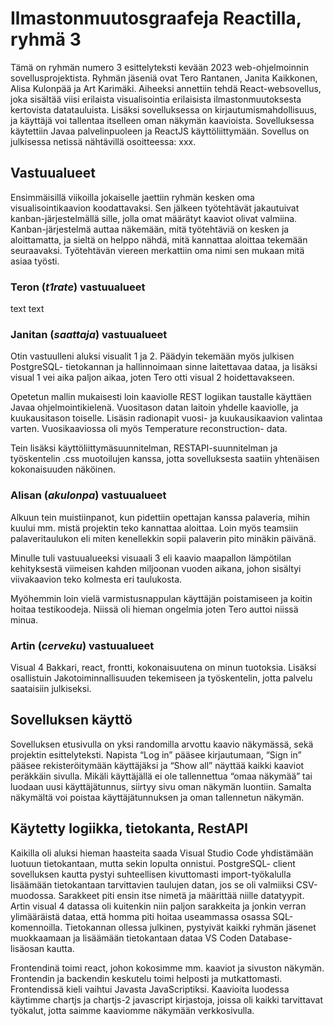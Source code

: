 # Ilmastonmuutosgraafeja Reactilla, ryhmä 3
Tämä on ryhmän numero 3 esittelyteksti kevään 2023 web-ohjelmoinnin sovellusprojektista. Ryhmän jäseniä ovat Tero Rantanen, Janita Kaikkonen, Alisa Kulonpää ja Art Karimäki. Aiheeksi annettiin tehdä React-websovellus, joka sisältää viisi erilaista visualisointia erilaisista ilmastonmuutoksesta kertovista datatauluista. Lisäksi sovelluksessa on kirjautumismahdollisuus, ja käyttäjä voi tallentaa itselleen oman näkymän kaavioista. Sovelluksessa käytettiin Javaa palvelinpuoleen ja ReactJS käyttöliittymään. Sovellus on julkisessa netissä nähtävillä osoitteessa: xxx. 
## Vastuualueet
Ensimmäisillä viikoilla jokaiselle jaettiin ryhmän kesken oma visualisointikaavion koodattavaksi. Sen jälkeen työtehtävät jakautuivat kanban-järjestelmällä sille, jolla omat määrätyt kaaviot olivat valmiina. Kanban-järjestelmä auttaa näkemään, mitä työtehtäviä on kesken ja aloittamatta, ja sieltä on helppo nähdä, mitä kannattaa aloittaa tekemään seuraavaksi. Työtehtävän viereen merkattiin oma nimi sen mukaan mitä asiaa työsti. 

### Teron (*t1rate*) vastuualueet
text text
### Janitan (*saattaja*) vastuualueet
Otin vastuulleni aluksi visualit 1 ja 2. Päädyin tekemään myös julkisen PostgreSQL- tietokannan ja hallinnoimaan sinne laitettavaa dataa, ja lisäksi visual 1 vei aika paljon aikaa, joten Tero otti visual 2 hoidettavakseen. 

Opetetun mallin mukaisesti loin kaaviolle REST logiikan taustalle käyttäen Javaa ohjelmointikielenä. Vuositason datan laitoin yhdelle kaaviolle, ja kuukausitason toiselle. Lisäsin radionapit vuosi- ja kuukausikaavion valintaa varten. Vuosikaaviossa oli myös Temperature reconstruction- data. 

Tein lisäksi käyttöliittymäsuunnitelman, RESTAPI-suunnitelman ja työskentelin .css muotoilujen kanssa, jotta sovelluksesta saatiin yhtenäisen kokonaisuuden näköinen. 
### Alisan (*akulonpa*) vastuualueet
Alkuun tein muistiinpanot, kun pidettiin opettajan kanssa palaveria, mihin kuului mm. mistä projektin teko kannattaa aloittaa. Loin  myös teamsiin palaveritaulukon eli miten kenellekkin sopii palaverin pito minäkin päivänä. 

Minulle tuli vastuualueeksi visuaali 3 eli kaavio maapallon lämpötilan kehityksestä viimeisen kahden miljoonan vuoden aikana, johon sisältyi viivakaavion teko kolmesta eri taulukosta.  

Myöhemmin loin vielä varmistusnappulan käyttäjän poistamiseen ja koitin hoitaa testikoodeja. Niissä oli hieman ongelmia joten Tero auttoi niissä minua.
### Artin (*cerveku*) vastuualueet
Visual 4 Bakkari, react, frontti, kokonaisuutena on minun tuotoksia. Lisäksi osallistuin Jakotoiminnallisuuden tekemiseen ja työskentelin, jotta palvelu saataisiin julkiseksi.
## Sovelluksen käyttö
Sovelluksen etusivulla on yksi randomilla arvottu kaavio näkymässä, sekä projektin esittelyteksti. Napista “Log in” pääsee kirjautumaan, “Sign in” pääsee rekisteröitymään käyttäjäksi ja “Show all” näyttää kaikki kaaviot peräkkäin sivulla. Mikäli käyttäjällä ei ole tallennettua “omaa näkymää” tai luodaan uusi käyttäjätunnus, siirtyy sivu oman näkymän luontiin. Samalta näkymältä voi poistaa käyttäjätunnuksen ja oman tallennetun näkymän. 
## Käytetty logiikka, tietokanta, RestAPI
Kaikilla oli aluksi hieman haasteita saada Visual Studio Code yhdistämään luotuun tietokantaan, mutta sekin lopulta onnistui. PostgreSQL- client sovelluksen kautta pystyi suhteellisen kivuttomasti import-työkalulla lisäämään tietokantaan tarvittavien taulujen datan, jos se oli valmiiksi CSV-muodossa. Sarakkeet piti ensin itse nimetä ja määrittää niille datatyypit. Artin visual 4 datassa oli kuitenkin niin paljon sarakkeita ja jonkin verran ylimääräistä dataa, että homma piti hoitaa useammassa osassa SQL-komennoilla. Tietokannan ollessa julkinen, pystyivät kaikki ryhmän jäsenet muokkaamaan ja lisäämään tietokantaan dataa VS Coden Database-lisäosan kautta. 

Frontendinä toimi react, johon kokosimme mm. kaaviot ja sivuston näkymän. Frontendin ja backendin keskutelu toimi helposti ja mutkattomasti. Frontendissä kieli vaihtui Javasta JavaScriptiksi. Kaavioita luodessa käytimme chartjs ja chartjs-2 javascript kirjastoja, joissa oli kaikki tarvittavat työkalut, jotta saimme kaaviomme näkymään verkkosivulla. 
